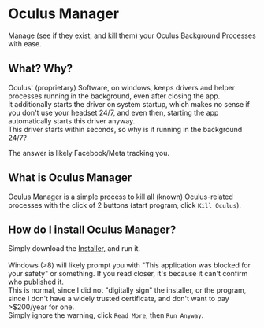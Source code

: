 # Oculus Manager
Manage (see if they exist, and kill them) your Oculus Background Processes with ease.

## What? Why?
Oculus' (proprietary) Software, on windows, keeps drivers and helper processes running in the background, even after closing the app.<br/>
It additionally starts the driver on system startup, which makes no sense if you don't use your headset 24/7, and even then, starting the app automatically starts this driver anyway.<br/>
This driver starts within seconds, so why is it running in the background 24/7?

The answer is likely Facebook/Meta tracking you.

## What is Oculus Manager
Oculus Manager is a simple process to kill all (known) Oculus-related processes with the click of 2 buttons (start program, click `Kill Oculus`).

## How do I install Oculus Manager?
Simply download the [Installer](), and run it.<br/><br/>
Windows (>8) will likely prompt you with "This application was blocked for your safety" or something. If you read closer, it's because it can't confirm who published it.<br/>
This is normal, since I did not "digitally sign" the installer, or the program, since I don't have a widely trusted certificate, and don't want to pay >$200/year for one.<br/>
Simply ignore the warning, click `Read More`, then `Run Anyway`.
